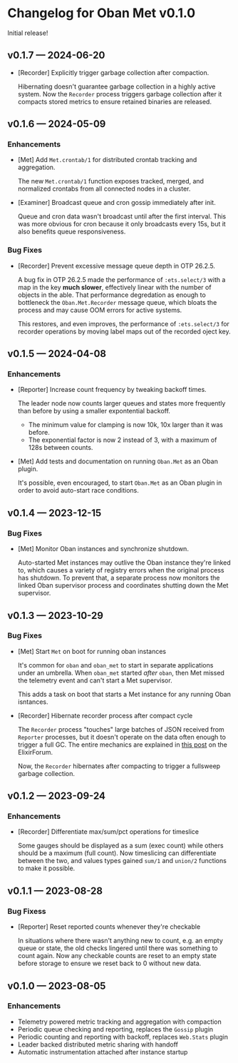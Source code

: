 # Changelog for Oban Met v0.1.0

Initial release!

## v0.1.7 — 2024-06-20

- [Recorder] Explicitly trigger garbage collection after compaction.

  Hibernating doesn't guarantee garbage collection in a highly active system. Now the `Recorder`
  process triggers garbage collection after it compacts stored metrics to ensure retained binaries
  are released.

## v0.1.6 — 2024-05-09

### Enhancements

- [Met] Add `Met.crontab/1` for distributed crontab tracking and aggregation.

  The new `Met.crontab/1` function exposes tracked, merged, and normalized crontabs from all
  connected nodes in a cluster.

- [Examiner] Broadcast queue and cron gossip immediately after init.

  Queue and cron data wasn't broadcast until after the first interval. This was more obvious for
  cron because it only broadcasts every 15s, but it also benefits queue responsiveness.

### Bug Fixes

- [Recorder] Prevent excessive message queue depth in OTP 26.2.5.

  A bug fix in OTP 26.2.5 made the performance of `:ets.select/3` with a map in the key **much
  slower**, effectively linear with the number of objects in the able. That performance degredation
  as enough to bottleneck the `Oban.Met.Recorder` message queue, which bloats the process and may
  cause OOM errors for active systems.

  This restores, and even improves, the performance of `:ets.select/3` for recorder operations by
  moving label maps out of the recorded oject key.

## v0.1.5 — 2024-04-08

### Enhancements

- [Reporter] Increase count frequency by tweaking backoff times.

  The leader node now counts larger queues and states more frequently than before by using a
  smaller expontential backoff.

  - The minimum value for clamping is now 10k, 10x larger than it was before.
  - The exponential factor is now 2 instead of 3, with a maximum of 128s between counts.

- [Met] Add tests and documentation on running `Oban.Met` as an Oban plugin.

  It's possible, even encouraged, to start `Oban.Met` as an Oban plugin in order to avoid
  auto-start race conditions.

## v0.1.4 — 2023-12-15

### Bug Fixes

- [Met] Monitor Oban instances and synchronize shutdown.

  Auto-started Met instances may outlive the Oban instance they're linked to, which causes a
  variety of registry errors when the original process has shutdown. To prevent that, a separate
  process now monitors the linked Oban supervisor process and coordinates shutting down the Met
  supervisor.

## v0.1.3 — 2023-10-29

### Bug Fixes

- [Met] Start `Met` on boot for running oban instances

  It's common for `oban` and `oban_met` to start in separate applications under an umbrella. When
  `oban_met` started _after_ `oban`, then Met missed the telemetry event and can't start a Met
  supervisor.

  This adds a task on boot that starts a Met instance for any running Oban isntances.

- [Recorder] Hibernate recorder process after compact cycle

  The `Recorder` process "touches" large batches of JSON received from `Reporter` processes, but
  it doesn't operate on the data often enough to trigger a full GC. The entire mechanics are
  explained in [this post][post] on the ElixirForum.
  
  Now, the `Recorder` hibernates after compacting to trigger a fullsweep garbage collection.
  
  [post]: https://elixirforum.com/t/extremely-high-memory-usage-in-genservers/4035/23

## v0.1.2 — 2023-09-24

### Enhancements

- [Recorder] Differentiate max/sum/pct operations for timeslice

  Some gauges should be displayed as a sum (exec count) while others should be a maximum (full
  count). Now timeslicing can differentiate between the two, and values types gained `sum/1` and
  `union/2` functions to make it possible.

## v0.1.1 — 2023-08-28

### Bug Fixess

- [Reporter] Reset reported counts whenever they're checkable

  In situations where there wasn't anything new to count, e.g. an empty queue or state, the old
  checks lingered until there was something to count again. Now any checkable counts are reset to
  an empty state before storage to ensure we reset back to 0 without new data.

## v0.1.0 — 2023-08-05

### Enhancements

- Telemetry powered metric tracking and aggregation with compaction
- Periodic queue checking and reporting, replaces the `Gossip` plugin
- Periodic counting and reporting with backoff, replaces `Web.Stats` plugin
- Leader backed distributed metric sharing with handoff
- Automatic instrumentation attached after instance startup
